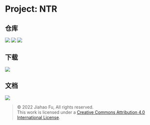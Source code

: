 # Project: NTR

## 仓库
[![](https://img.shields.io/badge/-GitHub-24292f.svg?style=flat)](https://github.com/beixinti/pjntr/)
[![](https://img.shields.io/badge/GitCode-国内镜像-fc5531.svg?style=flat)](https://gitcode.net/beixinti1/pjntr/)
![](https://img.shields.io/badge/内部GitLab-停止支持-grey.svg?style=flat)

## 下载
[![](https://img.shields.io/badge/-123云盘-597dfc.svg?style=flat)](https://www.123pan.com/s/bB49-YWBd3)

## 文档
[![](https://img.shields.io/badge/CLA-已签署-b30b00.svg?style=flat)](https://github.com/beixinti/pjntr/blob/main/docs/CLA_singed.pdf)  



> © 2022 Jiahao Fu, All rights reserved.  
> This work is licensed under a [Creative Commons Attribution 4.0 International License](http://creativecommons.org/licenses/by/4.0/).
